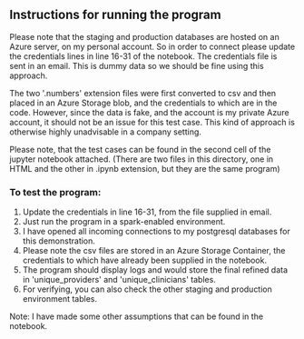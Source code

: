 ## Instructions for running the program

Please note that the staging and production databases are hosted on an Azure server, on my personal account. So in order to connect please update the credentials lines in line 16-31 of the notebook. The credentials file is sent in an email. This is dummy data so we should be fine using this approach.

The two '.numbers' extension files were first converted to csv and then placed in an Azure Storage blob, and the credentials to which are in the code. However, since the data is fake, and the account is my private Azure account, it should not be an issue for this test case. This kind of approach is otherwise highly unadvisable in a company setting.

Please note, that the test cases can be found in the second cell of the jupyter notebook attached. (There are two files in this directory, one in HTML and the other in .ipynb extension, but they are the same program)

### To test the program:

1. Update the credentials in line 16-31, from the file supplied in email.
2. Just run the program in a spark-enabled environment.
3. I have opened all incoming connections to my postgresql databases for this demonstration.
4. Please note the csv files are stored in an Azure Storage Container, the credentials to which have already been supplied in the notebook.
5. The program should display logs and would store the final refined data in 'unique_providers' and 'unique_clinicians' tables.
6. For verifying, you can also check the other staging and production environment tables.

Note: I have made some other assumptions that can be found in the notebook.
